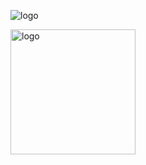 ![logo](https://user-images.githubusercontent.com/83878985/126565083-4316ad96-881b-4dd4-8c45-a8786ddb1a85.jpeg)

<img src="https://user-images.githubusercontent.com/83878985/126565083-4316ad96-881b-4dd4-8c45-a8786ddb1a85.jpeg" alt="logo" width="200"/>
